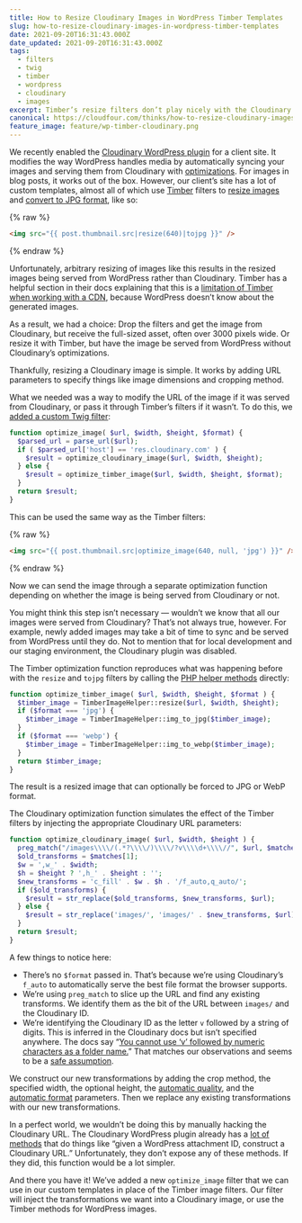 ```yaml
---
title: How to Resize Cloudinary Images in WordPress Timber Templates
slug: how-to-resize-cloudinary-images-in-wordpress-timber-templates
date: 2021-09-20T16:31:43.000Z
date_updated: 2021-09-20T16:31:43.000Z
tags:
  - filters
  - twig
  - timber
  - wordpress
  - cloudinary
  - images
excerpt: Timber’s resize filters don’t play nicely with the Cloudinary WordPress plugin. We added our own custom image optimizer function that check if an image is served from Cloudinary or WordPress and use the appropriate resize method.
canonical: https://cloudfour.com/thinks/how-to-resize-cloudinary-images-in-wordpress-timber-templates/
feature_image: feature/wp-timber-cloudinary.png
---
```


We recently enabled the [Cloudinary WordPress plugin](https://cloudinary.com/documentation/wordpress_integration) for a client site. It modifies the way WordPress handles media by automatically syncing your images and serving them from Cloudinary with [optimizations](https://cloudinary.com/documentation/image_optimization). For images in blog posts, it works out of the box. However, our client’s site has a lot of custom templates, almost all of which use [Timber](https://upstatement.com/timber/) filters to [resize images](https://timber.github.io/docs/guides/cookbook-images/#arbitrary-resizing-of-images) and [convert to JPG format](https://timber.github.io/docs/guides/cookbook-images/#converting-images), like so:

{% raw %}

```html
<img src="{{ post.thumbnail.src|resize(640)|tojpg }}" />
```

{% endraw %}

Unfortunately, arbitrary resizing of images like this results in the resized images being served from WordPress rather than Cloudinary. Timber has a helpful section in their docs explaining that this is a [limitation of Timber when working with a CDN](https://timber.github.io/docs/guides/cookbook-images/#limitations-when-working-with-a-cdn), because WordPress doesn’t know about the generated images.

As a result, we had a choice: Drop the filters and get the image from Cloudinary, but receive the full-sized asset, often over 3000 pixels wide. Or resize it with Timber, but have the image be served from WordPress without Cloudinary’s optimizations.

Thankfully, resizing a Cloudinary image is simple. It works by adding URL parameters to specify things like image dimensions and cropping method.

What we needed was a way to modify the URL of the image if it was served from Cloudinary, or pass it through Timber’s filters if it wasn’t. To do this, we [added a custom Twig filter](https://timber.github.io/docs/guides/extending-timber/#adding-functionality-to-twig):

```php
function optimize_image( $url, $width, $height, $format) {
  $parsed_url = parse_url($url);
  if ( $parsed_url['host'] == 'res.cloudinary.com' ) {
    $result = optimize_cloudinary_image($url, $width, $height);
  } else {
    $result = optimize_timber_image($url, $width, $height, $format);
  }
  return $result;
}
```

This can be used the same way as the Timber filters:

{% raw %}

```html
<img src="{{ post.thumbnail.src|optimize_image(640, null, 'jpg') }}" />
```

{% endraw %}

Now we can send the image through a separate optimization function depending on whether the image is being served from Cloudinary or not.

You might think this step isn’t necessary — wouldn’t we know that all our images were served from Cloudinary? That’s not always true, however. For example, newly added images may take a bit of time to sync and be served from WordPress until they do. Not to mention that for local development and our staging environment, the Cloudinary plugin was disabled.

The Timber optimization function reproduces what was happening before with the `resize` and `tojpg` filters by calling the [PHP helper methods](https://timber.github.io/docs/reference/timber-imagehelper/) directly:

```php
function optimize_timber_image( $url, $width, $height, $format ) {
  $timber_image = TimberImageHelper::resize($url, $width, $height);
  if ($format === 'jpg') {
    $timber_image = TimberImageHelper::img_to_jpg($timber_image);
  }
  if ($format === 'webp') {
    $timber_image = TimberImageHelper::img_to_webp($timber_image);
  }
  return $timber_image;
}
```

The result is a resized image that can optionally be forced to JPG or WebP format.

The Cloudinary optimization function simulates the effect of the Timber filters by injecting the appropriate Cloudinary URL parameters:

```php
function optimize_cloudinary_image( $url, $width, $height ) {
  preg_match("/images\\\\/(.*?\\\\/)\\\\/?v\\\\d+\\\\//", $url, $matches);
  $old_transforms = $matches[1];
  $w = ',w_' . $width;
  $h = $height ? ',h_' . $height : '';
  $new_transforms = 'c_fill' . $w . $h . '/f_auto,q_auto/';
  if ($old_transforms) {
    $result = str_replace($old_transforms, $new_transforms, $url);
  } else {
    $result = str_replace('images/', 'images/' . $new_transforms, $url);
  }
  return $result;
}
```

A few things to notice here:

- There’s no `$format` passed in. That’s because we’re using Cloudinary’s `f_auto` to automatically serve the best file format the browser supports.
- We’re using `preg_match` to slice up the URL and find any existing transforms. We identify them as the bit of the URL between `images/` and the Cloudinary ID.
- We’re identifying the Cloudinary ID as the letter `v` followed by a string of digits. This is inferred in the Cloudinary docs but isn’t specified anywhere. The docs say “[You cannot use ‘v’ followed by numeric characters as a folder name.](https://cloudinary.com/documentation/upload_images#public_id)” That matches our observations and seems to be a [safe assumption](https://support.cloudinary.com/hc/en-us/community/posts/360006941639-How-to-programmatically-retrieve-public-id-from-URL-).

We construct our new transformations by adding the crop method, the specified width, the optional height, the [automatic quality](https://cloudinary.com/documentation/image_optimization#automatic_quality_selection_q_auto), and the [automatic format](https://cloudinary.com/documentation/image_optimization#automatic_format_selection_f_auto) parameters. Then we replace any existing transformations with our new transformations.

In a perfect world, we wouldn’t be doing this by manually hacking the Cloudinary URL. The Cloudinary WordPress plugin already has a [lot of methods](http://cloudinary.github.io/cloudinary_wordpress/index.html) that do things like “given a WordPress attachment ID, construct a Cloudinary URL.” Unfortunately, they don’t expose any of these methods. If they did, this function would be a lot simpler.

And there you have it! We’ve added a new `optimize_image` filter that we can use in our custom templates in place of the Timber image filters. Our filter will inject the transformations we want into a Cloudinary image, or use the Timber methods for WordPress images.
